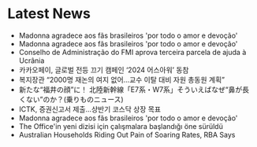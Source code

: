 # Latest News
-  Madonna agradece aos fãs brasileiros 'por todo o amor e devoção'
-  Madonna agradece aos fãs brasileiros 'por todo o amor e devoção'
-  Conselho de Administração do FMI aprova terceira parcela de ajuda à Ucrânia
-  카카오페이, 글로벌 전등 끄기 캠페인 ‘2024 어스아워’ 동참
-  복지장관 “2000명 재논의 여지 없어…교수 이탈 대비 자원 총동원 계획”
-  新たな“福井の顔”に！ 北陸新幹線「E7系・W7系」そういえばなぜ“鼻が長くない”のか？(乗りものニュース)
-  ICTK, 증권신고서 제출…상반기 코스닥 상장 목표
-  Madonna agradece aos fãs brasileiros 'por todo o amor e devoção'
-  The Office'in yeni dizisi için çalışmalara başlandığı öne sürüldü
-  Australian Households Riding Out Pain of Soaring Rates, RBA Says
